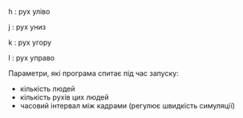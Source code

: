 h
: рух уліво

j
: рух униз

k
: рух угору

l
: рух управо

Параметри, які програма спитає під час запуску:

* кількість людей
* кількість рухів цих людей
* часовий інтервал між кадрами (регулює швидкість симуляції)
